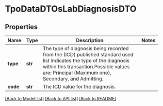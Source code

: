 # TpoDataDTOsLabDiagnosisDTO

## Properties
Name | Type | Description | Notes
------------ | ------------- | ------------- | -------------
**type** | **str** | The type of diagnosis being recorded from the (ICD) published standard used list              Indicates the type of the diagnosis within this transaction.Possible values are: Principal (Maximum one), Secondary, and Admitting. | 
**code** | **str** | The ICD value for the diagnosis. | 

[[Back to Model list]](../README.md#documentation-for-models) [[Back to API list]](../README.md#documentation-for-api-endpoints) [[Back to README]](../README.md)

